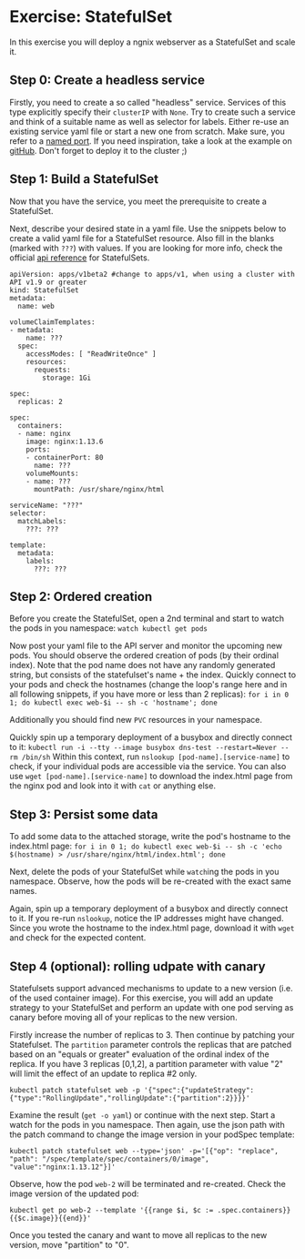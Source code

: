 # Exercise: StatefulSet
In this exercise you will deploy a ngnix webserver as a StatefulSet and scale it.

## Step 0: Create a headless service
Firstly, you need to create a so called "headless" service. Services of this type explicitly specify their `clusterIP` with `None`. Try to create such a service and think of a suitable name as well as selector for labels. Either re-use an existing service yaml file or start a new one from scratch. Make sure, you refer to a [named port](https://stackoverflow.com/questions/48886837/how-to-make-use-of-kubernetes-port-names).
If you need inspiration, take a look at the example on [gitHub](./solutions/statefulset_with_svc.yaml).
Don't forget to deploy it to the cluster ;)

## Step 1: Build a StatefulSet
Now that you have the service, you meet the prerequisite to create a StatefulSet.

Next, describe your desired state in a yaml file. Use the snippets below to create a valid yaml file for a StatefulSet resource. Also fill in the blanks (marked with `???`) with values.
If you are looking for more info, check the official [api reference](https://kubernetes.io/docs/reference/) for StatefulSets.

```
apiVersion: apps/v1beta2 #change to apps/v1, when using a cluster with API v1.9 or greater
kind: StatefulSet
metadata:
  name: web
```   

```
volumeClaimTemplates:
- metadata:
    name: ???
  spec:
    accessModes: [ "ReadWriteOnce" ]
    resources:
      requests:
        storage: 1Gi
```

```
spec:
  replicas: 2
```

```
spec:
  containers:
  - name: nginx
    image: nginx:1.13.6
    ports:
    - containerPort: 80
      name: ???
    volumeMounts:
    - name: ???
      mountPath: /usr/share/nginx/html
```

```
serviceName: "???"
selector:
  matchLabels:
    ???: ???
```

```
template:
  metadata:
    labels:
      ???: ???
```

## Step 2: Ordered creation
Before you create the StatefulSet, open a 2nd terminal and start to watch the pods in you namespace: `watch kubectl get pods`

Now post your yaml file to the API server and monitor the upcoming new pods. You should observe the ordered creation of pods (by their ordinal index). Note that the pod name does not have any randomly generated string, but consists of the statefulset's name + the index.
Quickly connect to your pods and check the hostnames (change the loop's range here and in all following snippets, if you have more or less than 2 replicas): `for i in 0 1; do kubectl exec web-$i -- sh -c 'hostname'; done`

Additionally you should find new `PVC` resources in your namespace.

Quickly spin up a temporary deployment of a busybox and directly connect to it: `kubectl run -i --tty --image busybox dns-test --restart=Never --rm /bin/sh`
Within this context, run `nslookup [pod-name].[service-name]` to check, if your individual pods are accessible via the service. You can also use `wget [pod-name].[service-name]` to download the index.html page from the nginx pod and look into it with `cat` or anything else.

## Step 3: Persist some data
To add some data to the attached storage, write the pod's hostname to the index.html page:
`for i in 0 1; do kubectl exec web-$i -- sh -c 'echo $(hostname) > /usr/share/nginx/html/index.html'; done`

Next, delete the pods of your StatefulSet while `watch`ing the pods in you namespace. Observe, how the pods will be re-created with the exact same names.

Again, spin up a temporary deployment of a busybox and directly connect to it. If you re-run `nslookup`, notice the IP addresses might have changed. Since you wrote the hostname to the index.html page, download it with `wget` and check for the expected content.

## Step 4 (optional): rolling udpate with canary
Statefulsets support advanced mechanisms to update to a new version (i.e. of the used container image). For this exercise, you will add an update strategy to your StatefulSet and perform an update with one pod serving as canary before moving all of your replicas to the new version.

Firstly increase the number of replicas to 3. Then continue by patching your Statefulset. The `partition` parameter controls the replicas that are patched based on an "equals or greater" evaluation of the ordinal index of the replica. If you have 3 replicas [0,1,2], a partition parameter with value "2" will limit the effect of an update to replica #2 only.  

`kubectl patch statefulset web -p '{"spec":{"updateStrategy":{"type":"RollingUpdate","rollingUpdate":{"partition":2}}}}'`

Examine the result (`get -o yaml`) or continue with the next step. Start a watch for the pods in you namespace. Then again, use the json path with the patch command to change the image version in your podSpec template:

`kubectl patch statefulset web --type='json' -p='[{"op": "replace", "path": "/spec/template/spec/containers/0/image", "value":"nginx:1.13.12"}]'`

Observe, how the pod `web-2` will be terminated and re-created. Check the image version of the updated pod:

`kubectl get po web-2 --template '{{range $i, $c := .spec.containers}}{{$c.image}}{{end}}'`

Once you tested the canary and want to move all replicas to the new version, move "partition" to "0".
